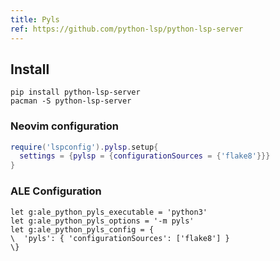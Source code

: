```yaml
---
title: Pyls
ref: https://github.com/python-lsp/python-lsp-server
---
```


## Install

```shell
pip install python-lsp-server
pacman -S python-lsp-server
```

### Neovim configuration

```lua
require('lspconfig').pylsp.setup{
  settings = {pylsp = {configurationSources = {'flake8'}}}
}
```

### ALE Configuration

```vim
let g:ale_python_pyls_executable = 'python3'
let g:ale_python_pyls_options = '-m pyls'
let g:ale_python_pyls_config = {
\  'pyls': { 'configurationSources': ['flake8'] }
\}
```
